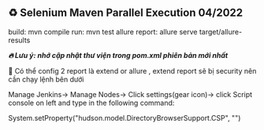 ## ♻️ Selenium Maven Parallel Execution 04/2022

build: mvn compile
run: mvn test 
allure report: allure serve target/allure-results 


***🔥 Lưu ý: nhớ cập nhật thư viện trong pom.xml phiên bản mới nhất***

🔅 Có thể config 2 report là extend or allure , extend report sẽ bị security nên cần chạy lệnh bên dưới

Manage Jenkins->
Manage Nodes->
Click settings(gear icon)->
click Script console on left and type in the following command:

System.setProperty("hudson.model.DirectoryBrowserSupport.CSP", "")